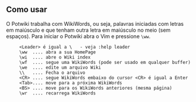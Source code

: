 Como usar
---------

O Potwiki trabalha com WikiWords, ou seja, palavras iniciadas com letras
em maiúsculo e que tenham outra letra em maiúsculo no meio (sem
espaços). Para iniciar o Potwiki abra o Vim e pressione `\ww`.

         <Leader> é igual a \   - veja :help leader
         \ww  .... abra a sua HomePage
         \wi  .... abre o Wiki index
         \wf  .... segue uma WikiWords (pode ser usado em qualquer buffer)
         \we  .... edite um arquivo Wiki
         \\   .... Fecha o arquivo
         <CR> .... segue WikiWords embaixo do cursor <CR> é igual a Enter
         <Tab>.... move para a próxima WikiWords
         <BS> .... move para os WikiWords anteriores (mesma página)
         \wr  .... recarrega WikiWords

